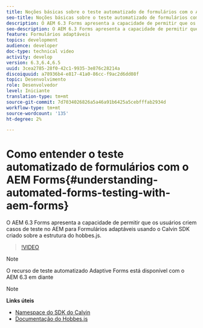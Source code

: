 ```yaml
---
title: Noções básicas sobre o teste automatizado de formulários com o AEM Forms
seo-title: Noções básicas sobre o teste automatizado de formulários com o AEM Forms
description: O AEM 6.3 Forms apresenta a capacidade de permitir que os usuários criem casos de teste no AEM para Formulários adaptáveis usando o Calvin SDK criado sobre a estrutura do hobbes.js
seo-description: O AEM 6.3 Forms apresenta a capacidade de permitir que os usuários criem casos de teste no AEM para Formulários adaptáveis usando o Calvin SDK criado sobre a estrutura do hobbes.js
feature: Formulários adaptáveis
topics: development
audience: developer
doc-type: technical video
activity: develop
version: 6.3,6.4,6.5
uuid: 3cea2785-28f0-42c1-9935-3e876c28214a
discoiquuid: a78936b4-e817-41a0-86cc-f9ac2d6dd08f
topic: Desenvolvimento
role: Desenvolvedor
level: Iniciante
translation-type: tm+mt
source-git-commit: 7d7034026826a5a46a91b6425a5cebfffab2934d
workflow-type: tm+mt
source-wordcount: '135'
ht-degree: 2%

---
```



# Como entender o teste automatizado de formulários com o AEM Forms{#understanding-automated-forms-testing-with-aem-forms}

O AEM 6.3 Forms apresenta a capacidade de permitir que os usuários criem casos de teste no AEM para Formulários adaptáveis usando o Calvin SDK criado sobre a estrutura do hobbes.js.

>[!VIDEO](https://video.tv.adobe.com/v/19700/)

>[!NOTE]
>
>O recurso de teste automatizado Adaptive Forms está disponível com o AEM 6.3 em diante

>[!NOTE]
>
>**Links úteis**
>
>* [Namespace do SDK do Calvin](https://helpx.adobe.com/aem-forms/6-3/calvin-sdk-javascript-api/calvin.html)
>* [Documentação do Hobbes.js](https://docs.adobe.com/docs/en/aem/6-3/develop/ref/test-api/index.html)

